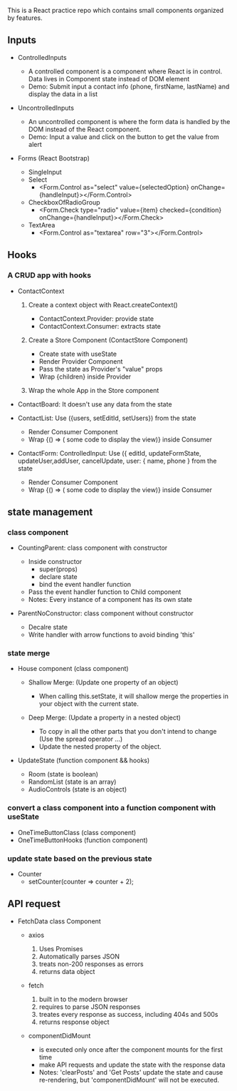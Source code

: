 This is a React practice repo which contains small components organized by features.

## Inputs

- ControlledInputs
  - A controlled component is a component where React is in control. Data lives in Component state instead of DOM element
  - Demo: Submit input a contact info (phone, firstName, lastName) and display the data in a list
- UncontrolledInputs

  - An uncontrolled component is where the form data is handled by the DOM instead of the React component.
  - Demo: Input a value and click on the button to get the value from alert

- Forms (React Bootstrap)
  - SingleInput
  - Select
    - <Form.Control as="select" value={selectedOption} onChange={handleInput}></Form.Control>
  - CheckboxOfRadioGroup
    - <Form.Check type="radio" value={item} checked={condition} onChange={handleInput}></Form.Check>
  - TextArea
    - <Form.Control as="textarea" row="3"></Form.Control>

## Hooks

### A CRUD app with hooks

- ContactContext

  1. Create a context object with React.createContext()

     - ContactContext.Provider: provide state
     - ContactContext.Consumer: extracts state

  2. Create a Store Component (ContactStore Component)

     - Create state with useState
     - Render Provider Component
     - Pass the state as Provider's "value" props
     - Wrap {children} inside Provider

  3. Wrap the whole App in the Store component <br/>

- ContactBoard: It doesn't use any data from the state
- ContactList: Use ({users, setEditId, setUsers}) from the state

  - Render Consumer Component
  - Wrap {() => ( some code to display the view)} inside Consumer

- ContactForm: ControlledInput: Use ({ editId, updateFormState, updateUser,addUser, cancelUpdate, user: { name, phone } from the state
  - Render Consumer Component
  - Wrap {() => ( some code to display the view)} inside Consumer

## state management

### class component

- CountingParent: class component with constructor

  - Inside constructor
    - super(props)
    - declare state
    - bind the event handler function
  - Pass the event handler function to Child component
  - Notes: Every instance of a component has its own state

- ParentNoConstructor: class component without constructor
  - Decalre state
  - Write handler with arrow functions to avoid binding 'this'

### state merge

- House component (class component)

  - Shallow Merge: (Update one property of an object)

    - When calling this.setState, it will shallow merge the properties in your object with the current state.

  - Deep Merge: (Update a property in a nested object)
    - To copy in all the other parts that you don't intend to change (Use the spread operator ...)
    - Update the nested property of the object.

- UpdateState (function component && hooks)
  - Room (state is boolean)
  - RandomList (state is an array)
  - AudioControls (state is an object)

### convert a class component into a function component with useState

- OneTimeButtonClass (class component)
- OneTimeButtonHooks (function component)

### update state based on the previous state

- Counter
  - setCounter(counter => counter + 2);

## API request

- FetchData class Component

  - axios

    1. Uses Promises
    2. Automatically parses JSON
    3. treats non-200 responses as errors
    4. returns data object

  - fetch

    1. built in to the modern browser
    2. requires to parse JSON responses
    3. treates every response as success, including 404s and 500s
    4. returns response object

  - componentDidMount
    - is executed only once after the component mounts for the first time
    - make API requests and update the state with the response data
    - Notes: 'clearPosts' and 'Get Posts' update the state and cause re-rendering, but 'componentDidMount' will not be executed.
